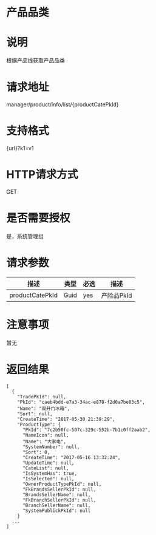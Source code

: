# 产品品类

# 说明

根据产品线获取产品品类

# 请求地址

manager/product/info/list/{productCatePkId}

# 支持格式

{url}?k1=v1

# HTTP请求方式

GET

# 是否需要授权

是，系统管理组

# 请求参数

| 描述 | 类型 | 必选 | 描述 |
| --- | --- | --- | --- |
| productCatePkId | Guid | yes | 产险品PkId |

# 注意事项

暂无

# 返回结果

```
[
  {
    "TradePkId": null,
    "PkId": "caeb4bdd-e7a3-34ac-e878-f2d0a7be03c5",
    "Name": "双开门冰箱",
    "Sort": null,
    "CreateTime": "2017-05-30 21:39:29",
    "ProductType": {
      "PkId": "7c2b50fc-507c-329c-552b-7b1c0ff2aab2",
      "NameIcon": null,
      "Name": "大家电",
      "SystemNumber": null,
      "Sort": 0,
      "CreateTime": "2017-05-16 13:32:24",
      "UpdateTime": null,
      "CateList": null,
      "IsSystemHas": true,
      "IsSelected": null,
      "OwnerProductTypePkId": null,
      "FkBrandsSellerPkId": null,
      "BrandsSellerName": null,
      "FkBranchSellerPkId": null,
      "BranchSellerName": null,
      "SystemPublickPkId": null
    }
  ...
]
```



